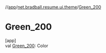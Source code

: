 //[app](../../index.md)/[net.bradball.resume.ui.theme](index.md)/[Green_200](-green_200.md)

# Green_200

[app]\
val [Green_200](-green_200.md): Color
